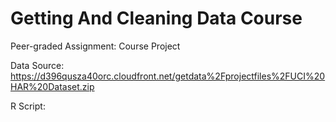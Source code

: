 # Getting And Cleaning Data Course
Peer-graded Assignment: Course Project

Data Source: https://d396qusza40orc.cloudfront.net/getdata%2Fprojectfiles%2FUCI%20HAR%20Dataset.zip

R Script: 
